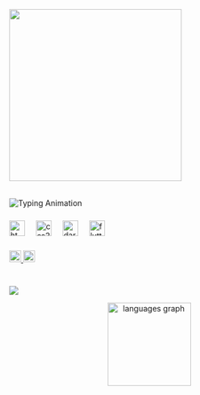 <div align="left">
  <img height="310" src="https://scontent.fzyl2-2.fna.fbcdn.net/v/t39.30808-6/448348384_466931602612224_3469113239170381172_n.png?_nc_cat=110&ccb=1-7&_nc_sid=5f2048&_nc_eui2=AeFAr1gFoeMZdNnGPV8Z6h3yfCuMVSFCYG98K4xVIUJgbzXfsWrFakkbp3jA8qAekCMimB-3jTUglUazo9LVyrfL&_nc_ohc=ACkMZxkXzA4Q7kNvgFdo9U4&_nc_ht=scontent.fzyl2-2.fna&oh=00_AYDnhnLovqvB27xJvHqfXUiOGGw5nl0abrwPXO1ellaOAw&oe=6670EC57"  />
</div> </br>

<p align="left">
  <img src="https://readme-typing-svg.demolab.com?font=Fira+Code&pause=1000&width=435&lines=🌱 I’m currently learning Flutter." alt="Typing Animation">
</p>

###

<div align="left">
  <img src="https://cdn.jsdelivr.net/gh/devicons/devicon/icons/html5/html5-plain-wordmark.svg" height="28" alt="html5 logo"  />
  <img width="12" />
  <img src="https://cdn.jsdelivr.net/gh/devicons/devicon/icons/css3/css3-plain-wordmark.svg" height="28" alt="css3 logo"  />
  <img width="12" />
  <img src="https://skillicons.dev/icons?i=dart" height="28" alt="dart logo"  />
  <img width="12" />
  <img src="https://cdn.simpleicons.org/flutter/02569B" height="28" alt="flutter logo"  />
</div>

###

<div align="left">
  <a href="https://www.facebook.com/ikramulhasantanvir/" target="_blank">
    <img src="https://img.shields.io/static/v1?message=Facebook&logo=facebook&label=&color=1877F2&logoColor=white&labelColor=&style=plastic" height="21" alt="facebook logo"  />
  </a>
  <a href="ikramulhasantanvir@gmail.com" target="_blank">
    <img src="https://img.shields.io/static/v1?message=Gmail&logo=gmail&label=&color=D14836&logoColor=white&labelColor=&style=plastic" height="21" alt="gmail logo"  />
  </a>
</div>
</br>

###
<p align="left"><img src="https://github-readme-stats.vercel.app/api?username=ikramulhasantanvir&theme=dracula&hide_border=false&include_all_commits=true&count_private=false" /></br>

  <div align="center">
  <img src="https://github-readme-stats.vercel.app/api/top-langs?username=ikramulhasantanvir&locale=en&hide_title=false&layout=compact&card_width=320&langs_count=5&theme=dracula&hide_border=false" height="150" alt="languages graph"  />
</div>







